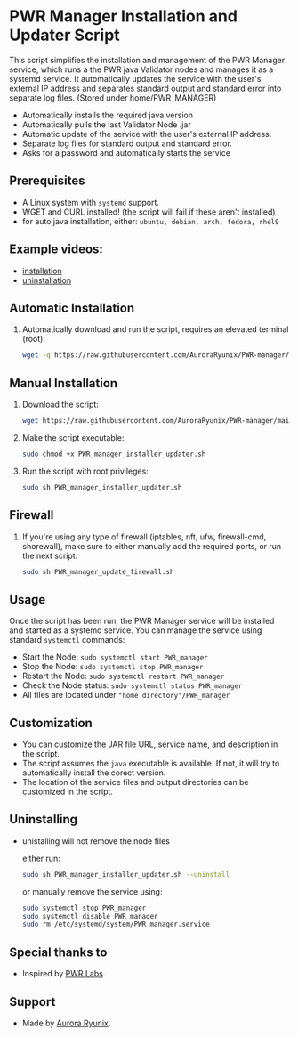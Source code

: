 # PWR Manager Installation and Updater Script

This script simplifies the installation and management of the PWR Manager service, which runs a the PWR java Validator nodes and manages it as a systemd service. It automatically updates the service with the user's external IP address and separates standard output and standard error into separate log files. (Stored under home/PWR_MANAGER)

- Automatically installs the required java version
- Automatically pulls the last Validator Node .jar
- Automatic update of the service with the user's external IP address.
- Separate log files for standard output and standard error.
- Asks for a password and automatically starts the service

## Prerequisites

- A Linux system with `systemd` support.
- WGET and CURL installed! (the script will fail if these aren't installed)
- for auto java installation, either:
  `ubuntu, debian, arch, fedora, rhel9`

## Example videos:
- [installation](https://youtu.be/oCrFdcO_pjU) 
- [uninstallation](https://youtu.be/iHhVLCCmBwQ)
## Automatic Installation

1. Automatically download and run the script, requires an elevated terminal (root):

   ```bash
   wget -q https://raw.githubusercontent.com/AuroraRyunix/PWR-manager/main/PWR_manager_installer_updater.sh ; sudo chmod +x PWR_manager_installer_updater.sh ; sudo sh PWR_manager_installer_updater.sh ; rm PWR_manager_installer_updater.sh
   ```
   

## Manual Installation

1. Download the script:

   ```bash
   wget https://raw.githubusercontent.com/AuroraRyunix/PWR-manager/main/PWR_manager_installer_updater.sh
   ```
   
3. Make the script executable:

   ```bash
   sudo chmod +x PWR_manager_installer_updater.sh
   ```

4. Run the script with root privileges:

   ```bash
   sudo sh PWR_manager_installer_updater.sh
   ```

## Firewall

1. If you're using any type of firewall (iptables, nft, ufw, firewall-cmd, shorewall), make sure to either manually add the required ports, or run the next script:
  
   ```bash
   sudo sh PWR_manager_update_firewall.sh
   ```

## Usage

Once the script has been run, the PWR Manager service will be installed and started as a systemd service. You can manage the service using standard `systemctl` commands:

- Start the Node: `sudo systemctl start PWR_manager`
- Stop the Node: `sudo systemctl stop PWR_manager`
- Restart the Node: `sudo systemctl restart PWR_manager`
- Check the Node status: `sudo systemctl status PWR_manager`
- All files are located under `"home directory"/PWR_manager`

## Customization

- You can customize the JAR file URL, service name, and description in the script.
- The script assumes the `java` executable is available. If not, it will try to automatically install the corect version.
- The location of the service files and output directories can be customized in the script.

## Uninstalling

- unistalling will not remove the node files

   either run:
   ```bash
   sudo sh PWR_manager_installer_updater.sh --uninstall
   ```
   or manually remove the service using:
   ```bash
   sudo systemctl stop PWR_manager
   sudo systemctl disable PWR_manager
   sudo rm /etc/systemd/system/PWR_manager.service
   ```


## Special thanks to

- Inspired by [PWR Labs](https://github.com/pwrlabs).


## Support
- Made by [Aurora Ryunix](https://ko-fi.com/jaydenryunix).
